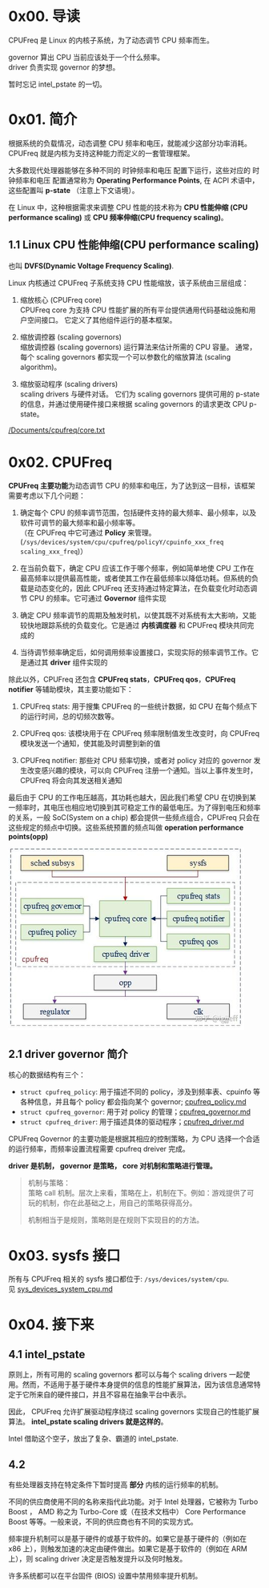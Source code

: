 # 0x00. 导读

CPUFreq 是 Linux 的内核子系统，为了动态调节 CPU 频率而生。

governor 算出 CPU 当前应该处于一个什么频率。  
driver 负责实现 governor 的梦想。

暂时忘记 intel_pstate 的一切。

# 0x01. 简介

根据系统的负载情况，动态调整 CPU 频率和电压，就能减少这部分功率消耗。CPUFreq 就是内核为支持这种能力而定义的一套管理框架。

大多数现代处理器能够在多种不同的 时钟频率和电压 配置下运行，这些对应的 时钟频率和电压 配置通常称为 **Operating Performance Points**, 在 ACPI 术语中，这些配置叫 **p-state** （注意上下文语境）。

在 Linux 中，这种根据需求来调整 CPU 性能的技术称为 **CPU 性能伸缩 (CPU performance scaling)** 或 **CPU 频率伸缩(CPU frequency scaling)**。

## 1.1 Linux CPU 性能伸缩(CPU performance scaling)

也叫 **DVFS(Dynamic Voltage Frequency Scaling)**.

Linux 内核通过 CPUFreq 子系统支持 CPU 性能缩放，该子系统由三层组成：

1. 缩放核心 (CPUFreq core)  
CPUFreq core 为支持 CPU 性能扩展的所有平台提供通用代码基础设施和用户空间接口。 它定义了其他组件运行的基本框架。

2. 缩放调控器 (scaling governors)  
缩放调控器 (scaling governors) 运行算法来估计所需的 CPU 容量。 通常，每个 scaling governors 都实现一个可以参数化的缩放算法 (scaling algorithm)。

3. 缩放驱动程序 (scaling drivers)  
scaling drivers 与硬件对话。 它们为 scaling governors 提供可用的 p-state 的信息，并通过使用硬件接口来根据 scaling governors 的请求更改 CPU p-state。

[/Documents/cpufreq/core.txt](https://www.kernel.org/doc/Documentation/cpu-freq/core.txt)

# 0x02. CPUFreq

**CPUFreq 主要功能**为动态调节 CPU 的频率和电压，为了达到这一目标，该框架需要考虑以下几个问题：

1. 确定每个 CPU 的频率调节范围，包括硬件支持的最大频率、最小频率，以及软件可调节的最大频率和最小频率等。  
（在 CPUFreq 中它可通过 **Policy** 来管理。(`/sys/devices/system/cpu/cpufreq/policyY/cpuinfo_xxx_freq scaling_xxx_freq`)）

2. 在当前负载下，确定 CPU 应该工作于哪个频率，例如简单地使 CPU 工作在最高频率以提供最高性能，或者使其工作在最低频率以降低功耗。但系统的负载是动态变化的，因此 CPUFreq 还支持通过特定算法，在负载变化时动态调节 CPU 的频率。它可通过 **Governor** 组件实现

3. 确定 CPU 频率调节的周期及触发时机，以使其既不对系统有太大影响，又能较快地跟踪系统的负载变化。它是通过 **内核调度器** 和 CPUFreq 模块共同完成的

4. 当待调节频率确定后，如何调用频率设置接口，实现实际的频率调节工作。它是通过其 **driver** 组件实现的

除此以外，CPUFreq 还包含 **CPUFreq stats**，**CPUFreq qos**，**CPUFreq notifier** 等辅助模块，其主要功能如下：
1. CPUFreq stats: 用于搜集 CPUFreq 的一些统计数据，如 CPU 在每个频点下的运行时间，总的切频次数等。

2. CPUFreq qos: 该模块用于在 CPUFreq 频率限制值发生改变时，向 CPUFreq 模块发送一个通知，使其能及时调整到新的值

3. CPUFreq notifier: 那些对 CPU 频率切换，或者对 policy 对应的 governor 发生改变感兴趣的模块，可以向 CPUFreq 注册一个通知。当以上事件发生时，CPUFreq 将会向其发送相关通知

最后由于 CPU 的工作电压越高，其功耗也越大，因此我们希望 CPU 在切换到某一频率时，其电压也相应地切换到其可稳定工作的最低电压。为了得到电压和频率的关系，一般 SoC(System on a chip) 都会提供一些频点组合，CPUFreq 只会在这些规定的频点中切换。这些系统预置的频点叫做 **operation performance points(opp)**

![Alt text](../../pic/CPU/cpufreq_system.png)

## 2.1 driver governor 简介

核心的数据结构有三个：

- `struct cpufreq_policy`: 用于描述不同的 policy，涉及到频率表、cpuinfo 等各种信息，并且每个 policy 都会指向某个 governor; [cpufreq_policy.md](./cpufreq_policy.md)
- `struct cpufreq_governor`: 用于对 policy 的管理；[cpufreq_governor.md](./cpufreq_governor.md)
- `struct cpufreq_driver`: 用于描述具体的驱动程序；[cpufreq_driver.md](./cpufreq_driver.md)

CPUFreq Governor 的主要功能是根据其相应的控制策略，为 CPU 选择一个合适的运行频率，而频率设置流程需要 cpufreq dreiver 完成。

**driver 是机制， governor 是策略， core 对机制和策略进行管理。**

>
>机制与策略：  
>策略 call 机制。层次上来看，策略在上，机制在下。例如：游戏提供了可玩的机制，你在此基础之上，用自己的策略获得高分。
>
>机制相当于是规则，策略则是在规则下实现目的的方法。

# 0x03. sysfs 接口

所有与 CPUFreq 相关的 sysfs 接口都位于: `/sys/devices/system/cpu`.  
见 [sys_devices_system_cpu.md](./sys_devices_system_cpu.md)

# 0x04. 接下来

## 4.1 intel_pstate

原则上，所有可用的 scaling governors 都可以与每个 scaling drivers 一起使用。然而，不适用于基于硬件本身提供的信息的性能扩展算法，因为该信息通常特定于它所来自的硬件接口，并且不容易在抽象平台中表示。

因此， CPUFreq 允许扩展驱动程序绕过 scaling governors 实现自己的性能扩展算法。 **intel_pstate scaling drivers 就是这样的**。

Intel 借助这个空子，放出了复杂、霸道的 intel_pstate.

## 4.2 

有些处理器支持在特定条件下暂时提高 **部分** 内核的运行频率的机制。

不同的供应商使用不同的名称来指代此功能。对于 Intel 处理器，它被称为 Turbo Boost ， AMD 称之为 Turbo-Core 或（在技术文档中） Core Performance Boost 等等。一般来说，不同的供应商也有不同的实现方式。

频率提升机制可以是基于硬件的或基于软件的。如果它是基于硬件的（例如在 x86 上），则触发加速的决定由硬件做出。如果它是基于软件的（例如在 ARM 上），则 scaling driver 决定是否触发提升以及何时触发。

许多系统都可以在平台固件 (BIOS) 设置中禁用频率提升机制。